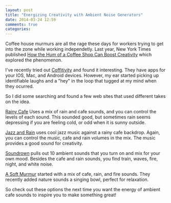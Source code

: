 ```yaml
---
layout: post
title: "Energizing Creativity with Ambient Noise Generators"
date: 2014-03-24 12:59
comments: true
categories: 
---
```


Coffee house murmurs are all the rage these days for workers trying to get into the zone while working independetly. Last year, New York Times published 
[How the Hum of a Coffee Shop Can Boost Creativity](http://well.blogs.nytimes.com/2013/06/21/how-the-hum-of-a-coffee-shop-can-boost-creativity/?_php=true&_type=blogs&_r=1) which explored the phenomenon.

<!--more-->

I've recently tried out [Coffitivity](http://coffitivity.com/) and found it interesting. They have apps for your IOS, Mac, and Android devices. However, my ear started picking up identifiable laughs and a "hey" in the loop that tugged at my mind when they ocurred.

So I did some searching and found a few web sites that used different takes on the idea.

[Rainy Cafe](http://rainycafe.com/) Uses a mix of rain and cafe sounds, and you can control the levels of each sound. This sounded good, but sometimes rain seems depressing if you are feeling cold, or odd when it is sunny outside.

[Jazz and Rain](http://www.jazzandrain.com/) uses cool jazz music against a rainy cafe backdrop. Again, you can control the music, cafe and rain volumes in the mix. The music provides a good sound for creativity.

[Soundrown](http://soundrown.com/) pulls out 10 ambient sounds that you turn on and mix for your own mood. Besides the cafe and rain sounds, you find train, waves, fire, night, and white noise.

[A Soft Murmur](http://asoftmurmur.com/) started with a mix of cafe, rain, and fire sounds. They recently added nature sounds a singing bowl, perfect for relaxation.

So check out these options the next time you want the energy of ambient cafe sounds to inspire you to make something great!

